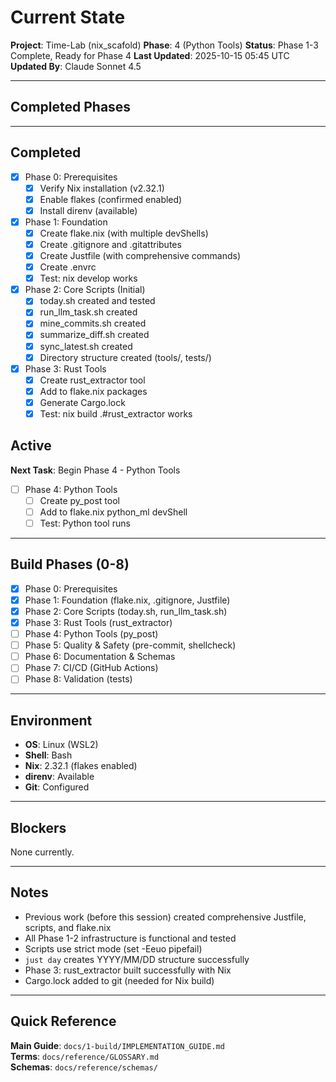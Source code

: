# Current State

**Project**: Time-Lab (nix_scafold)
**Phase**: 4 (Python Tools)
**Status**: Phase 1-3 Complete, Ready for Phase 4
**Last Updated**: 2025-10-15 05:45 UTC
**Updated By**: Claude Sonnet 4.5

---

## Completed Phases

---

## Completed

- [x] Phase 0: Prerequisites
  - [x] Verify Nix installation (v2.32.1)
  - [x] Enable flakes (confirmed enabled)
  - [x] Install direnv (available)

- [x] Phase 1: Foundation
  - [x] Create flake.nix (with multiple devShells)
  - [x] Create .gitignore and .gitattributes
  - [x] Create Justfile (with comprehensive commands)
  - [x] Create .envrc
  - [x] Test: nix develop works

- [x] Phase 2: Core Scripts (Initial)
  - [x] today.sh created and tested
  - [x] run_llm_task.sh created
  - [x] mine_commits.sh created
  - [x] summarize_diff.sh created
  - [x] sync_latest.sh created
  - [x] Directory structure created (tools/, tests/)

- [x] Phase 3: Rust Tools
  - [x] Create rust_extractor tool
  - [x] Add to flake.nix packages
  - [x] Generate Cargo.lock
  - [x] Test: nix build .#rust_extractor works

## Active

**Next Task**: Begin Phase 4 - Python Tools

- [ ] Phase 4: Python Tools
  - [ ] Create py_post tool
  - [ ] Add to flake.nix python_ml devShell
  - [ ] Test: Python tool runs

---

## Build Phases (0-8)

- [x] Phase 0: Prerequisites
- [x] Phase 1: Foundation (flake.nix, .gitignore, Justfile)
- [x] Phase 2: Core Scripts (today.sh, run_llm_task.sh)
- [x] Phase 3: Rust Tools (rust_extractor)
- [ ] Phase 4: Python Tools (py_post)
- [ ] Phase 5: Quality & Safety (pre-commit, shellcheck)
- [ ] Phase 6: Documentation & Schemas
- [ ] Phase 7: CI/CD (GitHub Actions)
- [ ] Phase 8: Validation (tests)

---

## Environment

- **OS**: Linux (WSL2)
- **Shell**: Bash
- **Nix**: 2.32.1 (flakes enabled)
- **direnv**: Available
- **Git**: Configured

---

## Blockers

None currently.

---

## Notes

- Previous work (before this session) created comprehensive Justfile, scripts, and flake.nix
- All Phase 1-2 infrastructure is functional and tested
- Scripts use strict mode (set -Eeuo pipefail)
- `just day` creates YYYY/MM/DD structure successfully
- Phase 3: rust_extractor built successfully with Nix
- Cargo.lock added to git (needed for Nix build)

---

## Quick Reference

**Main Guide**: `docs/1-build/IMPLEMENTATION_GUIDE.md`  
**Terms**: `docs/reference/GLOSSARY.md`  
**Schemas**: `docs/reference/schemas/`

